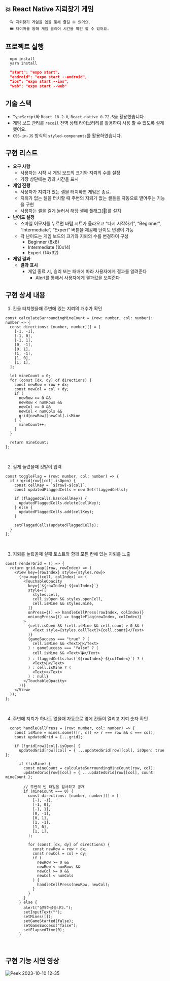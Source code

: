 ## 💥 React Native 지뢰찾기 게임

```
  🔍 지뢰찾기 게임을 엡을 통해 즐길 수 있어요.
  🎟 타이머를 통해 게임 클리어 시간을 확인 할 수 있어요.
```

## 프로젝트 실행

```text
  npm install
  yarn install
```

```json
  "start": "expo start",
  "android": "expo start --android",
  "ios": "expo start --ios",
  "web": "expo start --web"
```

## 기술 스택

- `TypeScript`와 `React 18.2.0`, `React-native 0.72.5`을 활용했습니다.
- 게임 보드 관리를 `recoil` 전역 상태 라이브러리를 활용하여 사용 할 수 있도록 설계했어요.
- `CSS-in-JS` 방식의 `styled-components`를 활용하였습니다.

## 구현 리스트


- **요구 사항**
    - 사용자는 시작 시 게임 보드의 크기와 지뢰의 수를 설정
    - 가장 상단에는 경과 시간을 표시
- **게임 진행**
    - 사용자가 지뢰가 있는 셀을 터치하면 게임은 종료.
    - 지뢰가 없는 셀을 터치할 때 주변의 지뢰가 없는 셀들을 자동으로 열어주는 기능을 구현
    - 사용자는 셀을 길게 눌러서 해당 셀에 플래그(🚩)를 설치
- **난이도 설정**
    - 스마일 이모지를 누르면 바텀 시트가 올라오고 “다시 시작하기”, “Beginner”, “Intermediate”, “Expert” 버튼을 제공해 난이도 변경이 가능
    - 각 난이도는 게임 보드의 크기와 지뢰의 수를 변경하여 구성
        - Beginner (8x8)
        - Intermediate (10x14)
        - Expert (14x32)
- **게임 결과**
    - **결과 표시**
        - 게임 종료 시, 승리 또는 패배에 따라 사용자에게 결과를 알려준다
            - Alert를 통해서 사용자에게 결과값을 보여준다
         
## 구현 상세 내용

1. 칸을 터치했을때 주변에 있는 지뢰의 개수가 확인

```tsx
const calculateSurroundingMineCount = (row: number, col: number): number => {
  const directions: [number, number][] = [
    [-1, -1],
    [-1, 0],
    [-1, 1],
    [0, -1],
    [0, 1],
    [1, -1],
    [1, 0],
    [1, 1],
  ];

  let mineCount = 0;
  for (const [dx, dy] of directions) {
    const newRow = row + dx;
    const newCol = col + dy;
    if (
      newRow >= 0 &&
      newRow < numRows &&
      newCol >= 0 &&
      newCol < numCols &&
      grid[newRow][newCol].isMine
    ) {
      mineCount++;
    }
  }

  return mineCount;
};
```
</br>

2. 길게 눌렀을때 깃발이 입력

```tsx
const toggleFlag = (row: number, col: number) => {
  if (!grid[row][col].isOpen) {
    const cellKey = `${row}-${col}`;
    const updatedFlaggedCells = new Set(flaggedCells);

    if (flaggedCells.has(cellKey)) {
      updatedFlaggedCells.delete(cellKey);
    } else {
      updatedFlaggedCells.add(cellKey);
    }

    setFlaggedCells(updatedFlaggedCells);
  }
};
```
</br>

3. 지뢰를 눌렀을때 실패 토스트와 함께 모든 칸에 있는 지뢰를 노출

```tsx
const renderGrid = () => {
  return grid.map((row, rowIndex) => (
    <View key={rowIndex} style={styles.row}>
      {row.map((cell, colIndex) => (
        <TouchableOpacity
          key={`${rowIndex}-${colIndex}`}
          style={[
            styles.cell,
            cell.isOpen && styles.openCell,
            cell.isMine && styles.mine,
          ]}
          onPress={() => handleCellPress(rowIndex, colIndex)}
          onLongPress={() => toggleFlag(rowIndex, colIndex)}
        >
          {cell.isOpen && !cell.isMine && cell.count > 0 && (
            <Text style={styles.cellText}>{cell.count}</Text>
          )}
          {gameSuccess === "true" ? (
            cell.isMine && <Text>🎉</Text>
          ) : gameSuccess === "false" ? (
            cell.isMine && <Text>💣</Text>
          ) : flaggedCells.has(`${rowIndex}-${colIndex}`) ? (
            <Text>🚩</Text>
          ) : cell.isMine ? (
            <Text></Text>
          ) : null}
        </TouchableOpacity>
      ))}
    </View>
  ));
};
```
</br>

4. 주변에 지뢰가 하나도 없을때 자동으로 옆에 칸들이 열리고 지뢰 숫자 확인

```tsx
  const handleCellPress = (row: number, col: number) => {
    const isMine = mines.some(([r, c]) => r === row && c === col);
    const updatedGrid = [...grid];

    if (!grid[row][col].isOpen) {
      updatedGrid[row][col] = { ...updatedGrid[row][col], isOpen: true };

      if (!isMine) {
        const mineCount = calculateSurroundingMineCount(row, col);
        updatedGrid[row][col] = { ...updatedGrid[row][col], count: mineCount };

        // 주변의 빈 타일을 검사하고 공개
        if (mineCount === 0) {
          const directions: [number, number][] = [
            [-1, -1],
            [-1, 0],
            [-1, 1],
            [0, -1],
            [0, 1],
            [1, -1],
            [1, 0],
            [1, 1],
          ];

          for (const [dx, dy] of directions) {
            const newRow = row + dx;
            const newCol = col + dy;
            if (
              newRow >= 0 &&
              newRow < numRows &&
              newCol >= 0 &&
              newCol < numCols
            ) {
              handleCellPress(newRow, newCol);
            }
          }
        }
      } else {
        alert("실패하셨습니다.");
        setInputText("");
        setMines([]);
        setGameStarted(false);
        setGameSuccess("false");
        setElapsedTime(0);
      }
```

</br>

## 구현 기능 시연 영상

![Peek 2023-10-10 12-35](https://github.com/minsgy/minesweeper_web_game/assets/114569429/9f532408-11c1-4c9c-b8e5-cf97b2758f2e)

